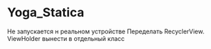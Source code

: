 # Yoga_Statica
Не запускается н реальном устройстве
Переделать RecyclerView. ViewHolder вынести в отдельный класс

